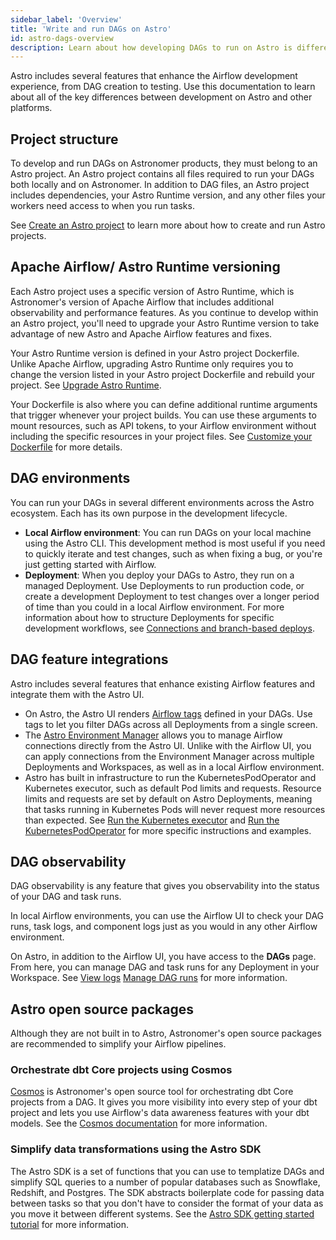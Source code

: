 ```yaml
---
sidebar_label: 'Overview'
title: 'Write and run DAGs on Astro'
id: astro-dags-overview
description: Learn about how developing DAGs to run on Astro is different from other platforms.
---
```


Astro includes several features that enhance the Airflow development experience, from DAG creation to testing. Use this documentation to learn about all of the key differences between development on Astro and other platforms. 

## Project structure

To develop and run DAGs on Astronomer products, they must belong to an Astro project. An Astro project contains all files required to run your DAGs both locally and on Astronomer. In addition to DAG files, an Astro project includes dependencies, your Astro Runtime version, and any other files your workers need access to when you run tasks.

See [Create an Astro project](cli/get-started-cli.md) to learn more about how to create and run Astro projects.

## Apache Airflow/ Astro Runtime versioning

Each Astro project uses a specific version of Astro Runtime, which is Astronomer's version of Apache Airflow that includes additional observability and performance features. As you continue to develop within an Astro project, you'll need to upgrade your Astro Runtime version to take advantage of new Astro and Apache Airflow features and fixes. 

Your Astro Runtime version is defined in your Astro project Dockerfile. Unlike Apache Airflow, upgrading Astro Runtime only requires you to change the version listed in your Astro project Dockerfile and rebuild your project. See [Upgrade Astro Runtime](upgrade-runtime.md).

Your Dockerfile is also where you can define additional runtime arguments that trigger whenever your project builds. You can use these arguments to mount resources, such as API tokens, to your Airflow environment without including the specific resources in your project files. See [Customize your Dockerfile](cli/customize-dockerfile.md) for more details.

## DAG environments

You can run your DAGs in several different environments across the Astro ecosystem. Each has its own purpose in the development lifecycle. 

- **Local Airflow environment**: You can run DAGs on your local machine using the Astro CLI. This development method is most useful if you need to quickly iterate and test changes, such as when fixing a bug, or you're just getting started with Airflow. 
- **Deployment**: When you deploy your DAGs to Astro, they run on a managed Deployment. Use Deployments to run production code, or create a development Deployment to test changes over a longer period of time than you could in a local Airflow environment. For more information about how to structure Deployments for specific development workflows, see [Connections and branch-based deploys](best-practices/connections-branch-deploys.md).

## DAG feature integrations

Astro includes several features that enhance existing Airflow features and integrate them with the Astro UI. 

- On Astro, the Astro UI renders [Airflow tags](https://airflow.apache.org/docs/apache-airflow/stable/howto/add-dag-tags.html) defined in your DAGs. Use tags to let you filter DAGs across all Deployments from a single screen.
- The [Astro Environment Manager](manage-connections-variables.md) allows you to manage Airflow connections directly from the Astro UI. Unlike with the Airflow UI, you can apply connections from the Environment Manager across multiple Deployments and Workspaces, as well as in a local Airflow environment. 
- Astro has built in infrastructure to run the KubernetesPodOperator and Kubernetes executor, such as default Pod limits and requests. Resource limits and requests are set by default on Astro Deployments, meaning that tasks running in Kubernetes Pods will never request more resources than expected. See [Run the Kubernetes executor](kubernetes-executor.md) and [Run the KubernetesPodOperator](kubernetespodoperator.md) for more specific instructions and examples. 

## DAG observability

DAG observability is any feature that gives you observability into the status of your DAG and task runs.

In local Airflow environments, you can use the Airflow UI to check your DAG runs, task logs, and component logs just as you would in any other Airflow environment.

On Astro, in addition to the Airflow UI, you have access to the **DAGs** page. From here, you can manage DAG and task runs for any Deployment in your Workspace. See [View logs](view-logs.md) [Manage DAG runs](manage-dags.md) for more information.

## Astro open source packages

Although they are not built in to Astro, Astronomer's open source packages are recommended to simplify your Airflow pipelines.

### Orchestrate dbt Core projects using Cosmos

[Cosmos](https://www.astronomer.io/cosmos/) is Astronomer's open source tool for orchestrating dbt Core projects from a DAG. It gives you more visibility into every step of your dbt project and lets you use Airflow's data awareness features with your dbt models. See the [Cosmos documentation](https://astronomer.github.io/astronomer-cosmos/) for more information.

### Simplify data transformations using the Astro SDK

The Astro SDK is a set of functions that you can use to templatize DAGs and simplify SQL queries to a number of popular databases such as Snowflake, Redshift, and Postgres. The SDK abstracts boilerplate code for passing data between tasks so that you don't have to consider the format of your data as you move it between different systems. See the [Astro SDK getting started tutorial](https://docs.astronomer.io/learn/astro-python-sdk) for more information.